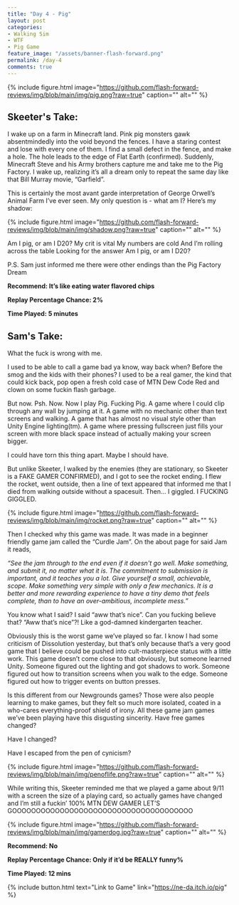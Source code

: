 ```yaml
---
title: "Day 4 - Pig"
layout: post
categories:
- Walking Sim
- WTF
- Pig Game
feature_image: "/assets/banner-flash-forward.png"
permalink: /day-4
comments: true
---
```


{% include figure.html image="https://github.com/flash-forward-reviews/img/blob/main/img/pig.png?raw=true" caption="" alt="" %}

## Skeeter's Take:

I wake up on a farm in Minecraft land. Pink pig monsters gawk absentmindedly into the void beyond the fences. I have a staring contest and lose with every one of them. I find a small defect in the fence, and make a hole. The hole leads to the edge of Flat Earth (confirmed). Suddenly, Minecraft Steve and his Army brothers capture me and take me to the Pig Factory. I wake up, realizing it’s all a dream only to repeat the same day like that Bill Murray movie, “Garfield”. 

This is certainly the most avant garde interpretation of George Orwell’s Animal Farm I’ve ever seen. 
My only question is - what am I? 
Here’s my shadow:

{% include figure.html image="https://github.com/flash-forward-reviews/img/blob/main/img/shadow.png?raw=true" caption="" alt="" %}

Am I pig, or am I D20? 
My crit is vital
My numbers are cold
And I’m rolling across the table
Looking for the answer
Am I pig, or am I D20? 

P.S. Sam just informed me there were other endings than the Pig Factory Dream

**Recommend: It’s like eating water flavored chips**

**Replay Percentage Chance: 2%**

**Time Played: 5 minutes**

## Sam's Take:

What the fuck is wrong with me.

I used to be able to call a game bad ya know, way back when? Before the smog and the kids with their phones? I used to be a real gamer, the kind that could kick back, pop open a fresh cold case of MTN Dew Code Red and clown on some fuckin flash garbage.

But now. Psh. Now. Now I play Pig. Fucking Pig. A game where I could clip through any wall by jumping at it. A game with no mechanic other than text screens and walking. A game that has almost no visual style other than Unity Engine lighting(tm). A game where pressing fullscreen just fills your screen with more black space instead of actually making your screen bigger.

I could have torn this thing apart. Maybe I should have.

But unlike Skeeter, I walked by the enemies (they are stationary, so Skeeter is a FAKE GAMER CONFIRMED), and I got to see the rocket ending. I flew the rocket, went outside, then a line of text appeared that informed me that I died from walking outside without a spacesuit. Then... I giggled. I FUCKING GIGGLED.

{% include figure.html image="https://github.com/flash-forward-reviews/img/blob/main/img/rocket.png?raw=true" caption="" alt="" %}

Then I checked why this game was made. It was made in a beginner friendly game jam called the “Curdle Jam”. On the about page for said Jam it reads, 

*“See the jam through to the end even if it doesn't go well. Make something, and submit it, no matter what it is. The commitment to submission is important, and it teaches you a lot. Give yourself a small, achievable, scope. Make something very simple with only a few mechanics. It is a better and more rewarding experience to have a tiny demo that feels complete, than to have an over-ambitious, incomplete mess.”*

You know what I said? I said “aww that’s nice”. Can you fucking believe that? “Aww that’s nice”?! Like a god-damned kindergarten teacher. 

Obviously this is the worst game we’ve played so far. I know I had some criticism of Dissolution yesterday, but that’s only because that’s a very good game that I believe could be pushed into cult-masterpiece status with a little work. This game doesn’t come close to that obviously, but someone learned Unity. Someone figured out the lighting and got shadows to work. Someone figured out how to transition screens when you walk to the edge. Someone figured out how to trigger events on button presses.

Is this different from our Newgrounds games? Those were also people learning to make games, but they felt so much more isolated, coated in a who-cares everything-proof shield of irony. All these game jam games we’ve been playing have this disgusting sincerity. Have free games changed?

Have I changed?

Have I escaped from the pen of cynicism?

{% include figure.html image="https://github.com/flash-forward-reviews/img/blob/main/img/penoflife.png?raw=true" caption="" alt="" %}

While writing this, Skeeter reminded me that we played a game about 9/11 with a screen the size of a playing card, so actually games have changed and I’m still a fuckin’ 100% MTN DEW GAMER LET’S GOOOOOOOOOOOOOOOOOOOOOOOOOOOOOOOOOOOOOO

{% include figure.html image="https://github.com/flash-forward-reviews/img/blob/main/img/gamerdog.jpg?raw=true" caption="" alt="" %}

**Recommend: No**

**Replay Percentage Chance: Only if it’d be REALLY funny%**

**Time Played: 12 mins**

{% include button.html text="Link to Game" link="https://ne-da.itch.io/pig" %}